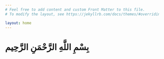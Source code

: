 ```yaml
---
# Feel free to add content and custom Front Matter to this file.
# To modify the layout, see https://jekyllrb.com/docs/themes/#overriding-theme-defaults

layout: home
---
```


<h1 class="ar text-center text-3xl my-3" > بِسْمِ اللَّهِ الرَّحْمَنِ الرَّحِيم </h1>